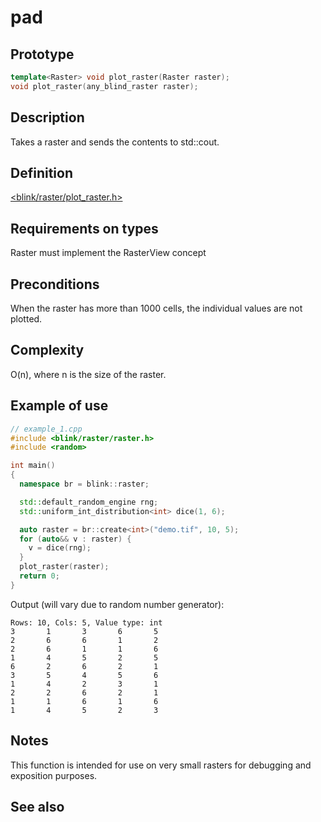 # pad
## Prototype
```cpp
template<Raster> void plot_raster(Raster raster);
void plot_raster(any_blind_raster raster);
```
  
## Description
Takes a raster and sends the contents to std::cout. 

## Definition
[<blink/raster/plot_raster.h>](./../../include/blink/raster/plot_raster.h)

## Requirements on types
Raster must implement the RasterView concept

## Preconditions
When the raster has more than 1000 cells, the individual values are not plotted.

## Complexity
O(n), where n is the size of the raster.

## Example of use
```cpp
// example_1.cpp
#include <blink/raster/raster.h>
#include <random>

int main()
{
  namespace br = blink::raster;

  std::default_random_engine rng;
  std::uniform_int_distribution<int> dice(1, 6);

  auto raster = br::create<int>("demo.tif", 10, 5);
  for (auto&& v : raster) {
    v = dice(rng);
  }
  plot_raster(raster);
  return 0;
}
```

Output (will vary due to random number generator):
```
Rows: 10, Cols: 5, Value type: int
3       1       3       6       5
2       6       6       1       2
2       6       1       1       6
1       4       5       2       5
6       2       6       2       1
3       5       4       5       6
1       4       2       3       1
2       2       6       2       1
1       1       6       1       6
1       4       5       2       3
```
## Notes
This function is intended for use on very small rasters for debugging and exposition purposes. 

## See also


